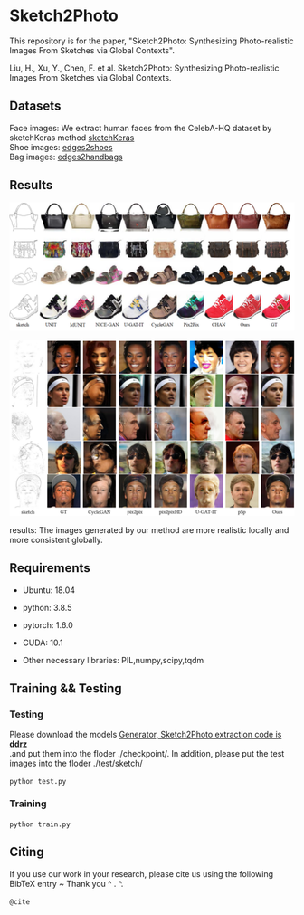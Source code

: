 # Sketch2Photo

This repository is for the paper, "Sketch2Photo: Synthesizing Photo-realistic Images From Sketches via Global Contexts".

Liu, H., Xu, Y., Chen, F. et al. Sketch2Photo: Synthesizing Photo-realistic Images From Sketches via Global Contexts.

## Datasets
Face images: We extract human faces from the CelebA-HQ dataset by sketchKeras method [sketchKeras](https://github.com/lllyasviel/sketchKeras) <br>
Shoe images: [edges2shoes](http://efrosgans.eecs.berkeley.edu/pix2pix/datasets/edges2shoes.tar.gz) <br>
Bag images: [edges2handbags](http://efrosgans.eecs.berkeley.edu/pix2pix/datasets/edges2handbags.tar.gz) <br>


## Results

![1](/images/1.png)

![2](/images/2.png)

 results: The images generated by our method are more realistic locally and more consistent globally.

## Requirements

* Ubuntu: 18.04

* python: 3.8.5

* pytorch: 1.6.0

* CUDA: 10.1

* Other necessary libraries: PIL,numpy,scipy,tqdm

## Training && Testing

### Testing
Please download the models [Generator, Sketch2Photo extraction code is <strong>ddrz</strong> <br>](https://pan.baidu.com/s/1ehAti2XAPwEkKi4-8VywIQ).and put them into the floder ./checkpoint/. In addition, please put the test images into the floder ./test/sketch/


`python test.py`

### Training

`python train.py `



## Citing

If you use our work in your research, please cite us using the following BibTeX entry ~ Thank you ^ . ^. 

`@cite`
